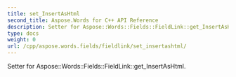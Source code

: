 ```yaml
---
title: set_InsertAsHtml
second_title: Aspose.Words for C++ API Reference
description: Setter for Aspose::Words::Fields::FieldLink::get_InsertAsHtml. 
type: docs
weight: 0
url: /cpp/aspose.words.fields/fieldlink/set_insertashtml/
---
```


Setter for Aspose::Words::Fields::FieldLink::get_InsertAsHtml. 

